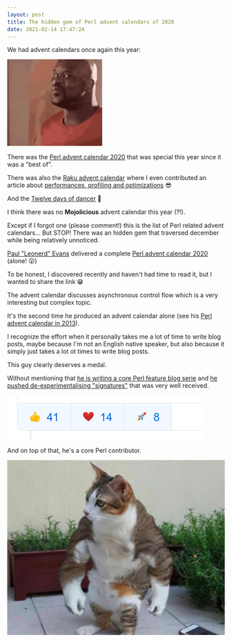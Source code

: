 ```yaml
---
layout: post
title: The hidden gem of Perl advent calendars of 2020
date: 2021-02-14 17:47:24
---
```

We had advent calendars once again this year:

![Yeah Kiss](/assets/images/3nb4l1imqqf87fk29a85.gif)

There was the [Perl advent calendar 2020](http://perladvent.org/2020/) that was special this year since it was a "best of".

There was also the [Raku advent calendar](https://raku-advent.blog/) where I even contributed an article about [performances, profiling and optimizations](https://raku-advent.blog/2020/12/10/day-10-my-10-commandments-for-raku-performances/) :sunglasses:

And the [Twelve days of dancer](https://advent.perldancer.org/2020) :dancer:

I think there was no **Mojolicious** advent calendar this year (?!).

Except if I forgot one (please comment!) this is the list of Perl related advent calendars... But STOP! There was an hidden gem that traversed december while being relatively unnoticed.

[Paul "Leonerd" Evans](https://metacpan.org/author/PEVANS) delivered a complete [Perl advent calendar 2020](http://leonerds-code.blogspot.com/2020/12/2020-perl-advent-calendar-day-1.html) (alone! :astonished:)

To be honest, I discovered recently and haven't had time to read it, but I wanted to share the link :grin:

The advent calendar discusses asynchronous control flow which is a very interesting but complex topic. 

It's the second time he produced an advent calendar alone (see his [Perl advent calendar in 2013](http://leonerds-code.blogspot.com/2013/12/futures-advent-day-1.html)).

I recognize the effort when it personally takes me a lot of time to write blog posts, maybe because I'm not an English native speaker, but also because it simply just takes a lot ot times to write blog posts.

This guy clearly deserves a medal.

Without mentioning that [he is writing a core Perl feature blog serie](https://dev.to/mjgardner/paul-evans-writing-a-core-perl-feature-110e) and [he pushed de-experimentalising "signatures"](https://github.com/Perl/perl5/issues/18537) that was very well received.

![Emojis](/assets/images/nk6v8qqosn56hz8gpnx7.png)

And on top of that, he's a core Perl contributor.

![Strong](/assets/images/ze9didry8rai9ne72ytz.png)




